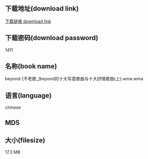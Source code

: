 ## 下载地址(download link)
[下载链接 download link](https://tutu365.netlify.app/?s=beyond-%5B%E4%B8%8D%E8%80%81%E6%AD%8C_%5Dbeyond%E7%9A%84%E5%8D%81%E5%A4%A7%E5%86%99%E6%84%8F%E6%AD%8C%E6%9B%B2%E4%B8%8E%E5%8D%81%E5%A4%A7%E6%8A%92%E6%83%85%E6%AD%8C%E6%9B%B2%28%E4%B8%8A%29.wma)

## 下载密码(download password)
1411

## 名称(book name)
beyond-[不老歌_]beyond的十大写意歌曲与十大抒情歌曲(上).wma.wma

## 语言(language)
chinese

## MD5


## 大小(filesize)
17.3 MB
